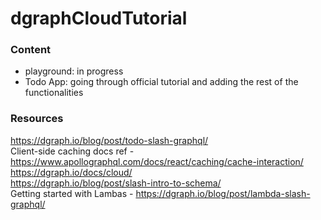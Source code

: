 # dgraphCloudTutorial

### Content <br> 
- playground: in progress
- Todo App: going through official tutorial and adding the rest of the functionalities

### Resources <br>
https://dgraph.io/blog/post/todo-slash-graphql/ <br>
Client-side caching docs ref - https://www.apollographql.com/docs/react/caching/cache-interaction/ <br>
https://dgraph.io/docs/cloud/ <br>
https://dgraph.io/blog/post/slash-intro-to-schema/ <br>
Getting started with Lambas - https://dgraph.io/blog/post/lambda-slash-graphql/
